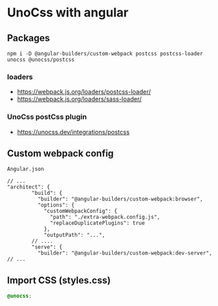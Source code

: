 # UnoCss with angular

## Packages
```
npm i -D @angular-builders/custom-webpack postcss postcss-loader unocss @unocss/postcss
```

### loaders
- https://webpack.js.org/loaders/postcss-loader/
- https://webpack.js.org/loaders/sass-loader/

### UnoCss postCss plugin
- https://unocss.dev/integrations/postcss

## Custom webpack config
`Angular.json`
```
// ...
"architect": {
        "build": {
          "builder": "@angular-builders/custom-webpack:browser",
          "options": {
            "customWebpackConfig": {
              "path": "./extra-webpack.config.js",
              "replaceDuplicatePlugins": true
            },
            "outputPath": "...",
        // ....
        "serve": {
          "builder": "@angular-builders/custom-webpack:dev-server",
// ...
```

## Import CSS (styles.css)
```scss
@unocss;
```

